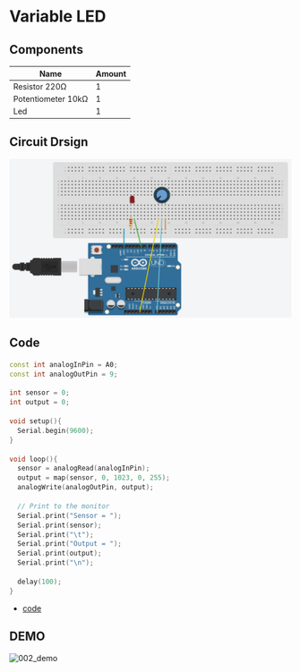 # Variable LED

## Components
|Name|Amount|
|-|-|
|Resistor 220Ω|1|
|Potentiometer 10kΩ|1|
|Led|1|

## Circuit Drsign
![002_circuit_design](https://github.com/Offliners/Arduino-Projects/blob/main/Projects/002/002_circuit_design.PNG)

## Code
```C++
const int analogInPin = A0;
const int analogOutPin = 9;

int sensor = 0;
int output = 0;

void setup(){
  Serial.begin(9600);
}

void loop(){
  sensor = analogRead(analogInPin);
  output = map(sensor, 0, 1023, 0, 255);
  analogWrite(analogOutPin, output);

  // Print to the monitor
  Serial.print("Sensor = ");
  Serial.print(sensor);
  Serial.print("\t");
  Serial.print("Output = ");
  Serial.print(output);
  Serial.print("\n");

  delay(100);
}

```
* [code](002.ino)

## DEMO
![002_demo]()
